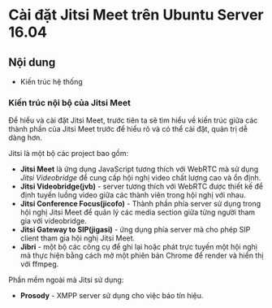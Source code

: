 # Cài đặt Jitsi Meet trên Ubuntu Server 16.04


## Nội dung
- Kiến trúc hệ thống



### Kiến trúc nội bộ của Jitsi Meet

Để hiểu và cài đặt Jitsi Meet, trước tiên ta sẽ tìm hiểu về kiến trúc giữa các thành phần của Jitsi Meet trước để hiểu rõ và có thể cài đặt, quản trị dễ dàng hơn.

Jitsi là một bộ các project bao gồm:
- **Jitsi Meet** là ứng dụng JavaScript tương thích với WebRTC mà sử dụng *Jitsi Videobridge* để cung cấp hội nghị video chất lượng cao và ổn định.
- **Jitsi Videobridge(jvb)** - server tương thích với WebRTC được thiết kế để định tuyến luồng video giữa các thành viên trong hội nghị với nhau.
- **Jitsi Conference Focus(jicofo)** - Thành phần phía server sử dụng trong hội nghị Jitsi Meet để quản lý các media section giữa từng người tham gia với videobridge.
- **Jitsi Gateway to SIP(jigasi)** - ứng dụng phía server mà cho phép SIP client tham gia hội nghị Jitsi Meet.
- **Jibri** - một bộ các công cụ để ghi lại hoặc phát trực tuyến một hội nghị mà thực hiện bằng cách mở một phiên bản Chrome để render và hiển thị với ffmpeg.

Phần mềm ngoài mà Jitsi sử dụng:
- **Prosody** - XMPP server sử dụng cho việc báo tín hiệu.

